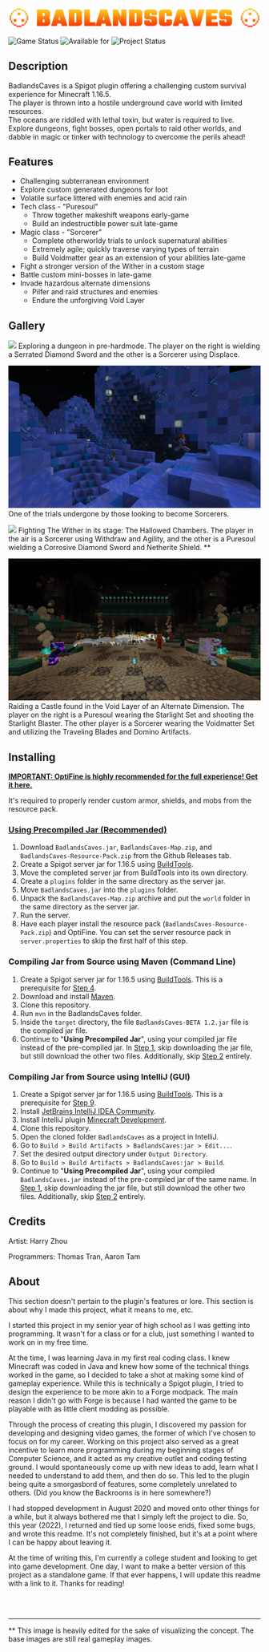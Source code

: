 
![BadlandsCaves](https://github.com/PoorgrammerDev/BadlandsCaves/raw/media/badlandscaves-banner-transparent.png)

![Game Status](https://img.shields.io/badge/Game%20Status-Playable-brightgreen)
![Available for](https://img.shields.io/badge/Available%20for-Minecraft%201.16.5-blue)
![Project Status](https://img.shields.io/badge/Project%20Status-Incomplete,%20Development%20Stopped-lightgray)

## Description
BadlandsCaves is a Spigot plugin offering a challenging custom survival experience for Minecraft 1.16.5.<br>
The player is thrown into a hostile underground cave world with limited resources.<br>
The oceans are riddled with lethal toxin, but water is required to live.<br>
Explore dungeons, fight bosses, open portals to raid other worlds, and dabble in magic or tinker with technology to overcome the perils ahead!

## Features
- Challenging subterranean environment
- Explore custom generated dungeons for loot
- Volatile surface littered with enemies and acid rain
- Tech class - "Puresoul"
    - Throw together makeshift weapons early-game
    - Build an indestructible power suit late-game
- Magic class - "Sorcerer"
    - Complete otherworldy trials to unlock supernatural abilities
    - Extremely agile; quickly traverse varying types of terrain
    - Build Voidmatter gear as an extension of your abilities late-game
- Fight a stronger version of the Wither in a custom stage
- Battle custom mini-bosses in late-game
- Invade hazardous alternate dimensions
	- Pilfer and raid structures and enemies
	- Endure the unforgiving Void Layer

## Gallery

![](https://raw.githubusercontent.com/PoorgrammerDev/BadlandsCaves/media/gallery/gallery-1.png)
Exploring a dungeon in pre-hardmode. The player on the right is wielding a Serrated Diamond Sword and the other is a Sorcerer using Displace.

![](https://raw.githubusercontent.com/PoorgrammerDev/BadlandsCaves/media/gallery/gallery-2.png)
One of the trials undergone by those looking to become Sorcerers. 

![](https://raw.githubusercontent.com/PoorgrammerDev/BadlandsCaves/media/gallery/gallery-3.png)
Fighting The Wither in its stage: The Hallowed Chambers. The player in the air is a Sorcerer using Withdraw and Agility, and the other is a Puresoul wielding a Corrosive Diamond Sword and Netherite Shield. **

![](https://raw.githubusercontent.com/PoorgrammerDev/BadlandsCaves/media/gallery/gallery-4.png)
Raiding a Castle found in the Void Layer of an Alternate Dimension. The player on the right is a Puresoul wearing the Starlight Set and shooting the Starlight Blaster. The other player is a Sorcerer wearing the Voidmatter Set and utilizing the Traveling Blades and Domino Artifacts. 

## Installing
<ins>**IMPORTANT: OptiFine is highly recommended for the full experience! Get it [here](https://www.optifine.net/).**</ins>

It's required to properly render custom armor, shields, and mobs from the resource pack.

### <ins>Using Precompiled Jar (Recommended)</ins>
1. Download `BadlandsCaves.jar`, `BadlandsCaves-Map.zip`, and `BadlandsCaves-Resource-Pack.zip` from the Github Releases tab.
2. Create a Spigot server jar for 1.16.5 using [BuildTools](https://www.spigotmc.org/wiki/buildtools/).
3. Move the completed server jar from BuildTools into its own directory.
4. Create a `plugins` folder in the same directory as the server jar.
5. Move `BadlandsCaves.jar` into the `plugins` folder.
6. Unpack the `BadlandsCaves-Map.zip` archive and put the `world` folder in the same directory as the server jar.
7. Run the server.
8. Have each player install the resource pack (`BadlandsCaves-Resource-Pack.zip`) and OptiFine. You can set the server resource pack in `server.properties` to skip the first half of this step.

### Compiling Jar from Source using Maven (Command Line)
1. Create a Spigot server jar for 1.16.5 using [BuildTools](https://www.spigotmc.org/wiki/buildtools/). This is a prerequisite for <ins>Step 4</ins>.
2. Download and install [Maven](https://maven.apache.org/).
3. Clone this repository.
4. Run `mvn` in the BadlandsCaves folder.
5. Inside the `target` directory, the file `BadlandsCaves-BETA 1.2.jar` file is the compiled jar file.
7. Continue to "**Using Precompiled Jar**", using your compiled jar file instead of the pre-compiled jar. In <ins>Step 1</ins>, skip downloading the jar file, but still download the other two files. Additionally, skip <ins>Step 2</ins> entirely.


### Compiling Jar from Source using IntelliJ (GUI)
1. Create a Spigot server jar for 1.16.5 using [BuildTools](https://www.spigotmc.org/wiki/buildtools/). This is a prerequisite for <ins>Step 9</ins>.
2. Install [JetBrains IntelliJ IDEA Community](https://www.jetbrains.com/idea/).
3. Install IntelliJ plugin [Minecraft Development](https://plugins.jetbrains.com/plugin/8327-minecraft-development).
4. Clone this repository.
5. Open the cloned folder `BadlandsCaves` as a project in IntelliJ.
6. Go to `Build > Build Artifacts > BadlandsCaves:jar > Edit...`.
7. Set the desired output directory under `Output Directory`.
8. Go to `Build > Build Artifacts > BadlandsCaves:jar > Build`.
9. Continue to "**Using Precompiled Jar**", using your compiled `BadlandsCaves.jar` instead of the pre-compiled jar of the same name. In <ins>Step 1</ins>, skip downloading the jar file, but still download the other two files. Additionally, skip <ins>Step 2</ins> entirely.

## Credits

Artist: Harry Zhou

Programmers: Thomas Tran, Aaron Tam

## About
This section doesn't pertain to the plugin's features or lore. This section is about why I made this project, what it means to me, etc.

I started this project in my senior year of high school as I was getting into programming. It wasn't for a class or for a club, just something I wanted to work on in my free time.

At the time, I was learning Java in my first real coding class. I knew Minecraft was coded in Java and knew how some of the technical things worked in the game, so I decided to take a shot at making some kind of gameplay experience. While this is technically a Spigot plugin, I tried to design the experience to be more akin to a Forge modpack. The main reason I didn't go with Forge is because I had wanted the game to be playable with as little client modding as possible.

Through the process of creating this plugin, I discovered my passion for developing and designing video games, the former of which I've chosen to focus on for my career. Working on this project also served as a great incentive to learn more programming during my beginning stages of Computer Science, and it acted as my creative outlet and coding testing ground. I would spontaneously come up with new ideas to add, learn what I needed to understand to add them, and then do so. This led to the plugin being quite a smorgasbord of features, some completely unrelated to others. (Did you know the Backrooms is in here somewhere?)

I had stopped development in August 2020 and moved onto other things for a while, but it always bothered me that I simply left the project to die. So, this year (2022), I returned and tied up some loose ends, fixed some bugs, and wrote this readme. It's not completely finished, but it's at a point where I can be happy about leaving it.

At the time of writing this, I'm currently a college student and looking to get into game development. One day, I want to make a better version of this project as a standalone game. If that ever happens, I will update this readme with a link to it.
Thanks for reading!

<br>
<br>
<hr>

** This image is heavily edited for the sake of visualizing the concept. The base images are still real gameplay images.
